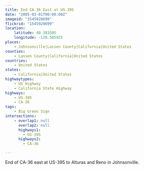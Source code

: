 ```yaml
---
title: End CA-36 East at US-395
date: "2005-03-01T00:00:00Z"
imageid: "1545928699"
flickrid: "1545928699"
location:
    latitude: 40.383505
    longitude: -120.585925
places:
    - Johnsonville|Lassen County|California|United States
counties:
    - Lassen County|California|United States
countries:
    - United States
states:
    - California|United States
highwaytypes:
    - US Highway
    - California State Highway
highways:
    - US-395
    - CA-36
tags:
    - Big Green Sign
intersections:
    - overlap1: null
      overlap2: null
      highways1:
        - US-395
      highways2:
        - CA-36

---
```

End of CA-36 east at US-395 to Alturas and Reno in Johnsonville.